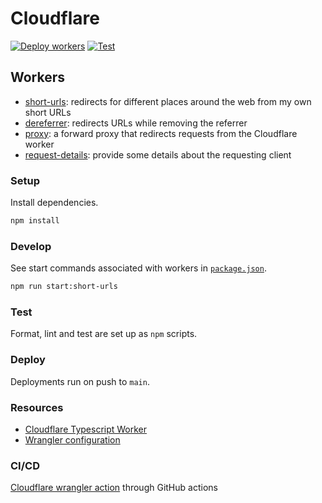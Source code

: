 # Cloudflare

[![Deploy workers](https://github.com/brettinternet/cloudflare/actions/workflows/deploy.yml/badge.svg)](https://github.com/brettinternet/cloudflare/actions/workflows/deploy.yml)
[![Test](https://github.com/brettinternet/cloudflare/actions/workflows/test.yml/badge.svg)](https://github.com/brettinternet/cloudflare/actions/workflows/test.yml)

## Workers

- [short-urls](./short-urls): redirects for different places around the web from my own short URLs
- [dereferrer](./dereferrer): redirects URLs while removing the referrer
- [proxy](./proxy): a forward proxy that redirects requests from the Cloudflare worker
- [request-details](./request-details): provide some details about the requesting client

### Setup

Install dependencies.

```sh
npm install
```

### Develop

See start commands associated with workers in [`package.json`](./package.json).

```sh
npm run start:short-urls
```

### Test

Format, lint and test are set up as `npm` scripts.

### Deploy

Deployments run on push to `main`.

### Resources

- [Cloudflare Typescript Worker](https://github.com/cloudflare/worker-typescript-template)
- [Wrangler configuration](https://developers.cloudflare.com/workers/wrangler/configuration/)

### CI/CD

[Cloudflare wrangler action](https://github.com/cloudflare/wrangler-action) through GitHub actions

